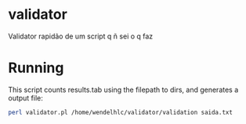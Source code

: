# validator
Validator rapidão de um script q ñ sei o q faz<br />

# Running

This script counts results.tab using the filepath to dirs, and generates a output file:<br />

```zsh
perl validator.pl /home/wendelhlc/validator/validation saida.txt
```
